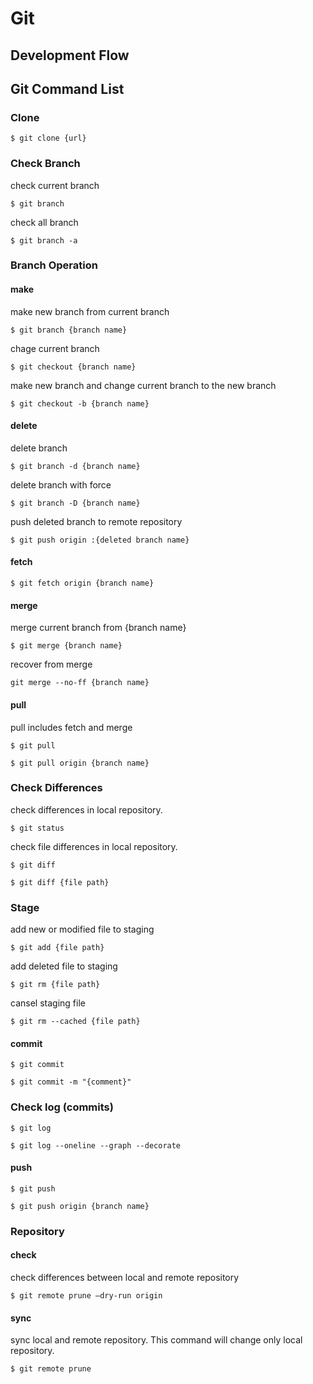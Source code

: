 # Git

## Development Flow

## Git Command List

### Clone
```
$ git clone {url}
```
### Check Branch
check current branch
```
$ git branch
```
check all branch
```
$ git branch -a
```

### Branch Operation
#### make
make new branch from current branch
```
$ git branch {branch name}
```
chage current branch
```
$ git checkout {branch name}
```
make new branch and change current branch to the new branch
```
$ git checkout -b {branch name}
```
#### delete
delete branch
```
$ git branch -d {branch name}
```
delete branch with force
```
$ git branch -D {branch name}
```
push deleted branch to remote repository
```
$ git push origin :{deleted branch name}
```
#### fetch
```
$ git fetch origin {branch name}
```
#### merge
merge current branch from {branch name}
```
$ git merge {branch name}
```
recover from merge
```
git merge --no-ff {branch name}
```
#### pull
pull includes fetch and merge
```
$ git pull
```

```
$ git pull origin {branch name}
```
### Check Differences
check differences in local repository.
```
$ git status
```

check file differences in local repository.

```
$ git diff
```
```
$ git diff {file path}
```

### Stage
add new or modified file to staging
```
$ git add {file path}
```
add deleted file to staging
```
$ git rm {file path}
```
cansel staging file
```
$ git rm --cached {file path}
```

#### commit
```
$ git commit
```
```
$ git commit -m "{comment}"
```
### Check log (commits)
```
$ git log
```
```
$ git log --oneline --graph --decorate
```


#### push

```
$ git push
```

```
$ git push origin {branch name}
```

### Repository
#### check
check differences between local and remote repository
```
$ git remote prune —dry-run origin
```
#### sync
sync local and remote repository. This command will change only local repository.
```
$ git remote prune
```

